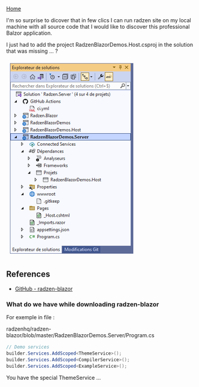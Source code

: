 [Home](https://github.com/mabyre/docs/tree/master/Blazor)

I'm so surprise to dicover that in few clics I can run radzen site on my local machine with all source code that I would like to discover this professional Balzor application.

I just had to add the project RadzenBlazorDemos.Host.csproj in the solution that was missing ... ?

<img style="margin: 10px" src="images/2023-03-30_03h59_59.png" alt="Template Studio Radzen" />

## References

- [GitHub - radzen-blazor](https://github.com/radzenhq/radzen-blazor)

### What do we have while downloading radzen-blazor

For exemple in file :

radzenhq/radzen-blazor/blob/master/RadzenBlazorDemos.Server/Program.cs

```csharp
// Demo services
builder.Services.AddScoped<ThemeService>();
builder.Services.AddScoped<CompilerService>();
builder.Services.AddScoped<ExampleService>();
```

You have the special ThemeService ...
